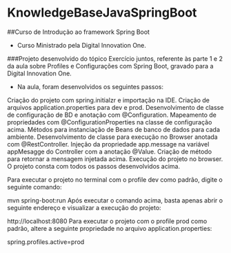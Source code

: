 # KnowledgeBaseJavaSpringBoot

##Curso de Introdução ao framework Spring Boot

- Curso Ministrado pela Digital Innovation One.

###Projeto desenvolvido do tópico Exercício juntos, referente às parte 1 e 2 da aula sobre Profiles e Configurações com Spring Boot, gravado para a Digital Innovation One.

- Na aula, foram desenvolvidos os seguintes passos:

Criação do projeto com spring.initialzr e importação na IDE.
Criação de arquivos application.properties para dev e prod.
Desenvolvimento de classe de configuração de BD e anotação com @Configuration.
Mapeamento de propriedades com @ConfigurationProperties na classe de configuração acima.
Métodos para instanciação de Beans de banco de dados para cada ambiente.
Desenvolvimento de classe para execução no Browser anotada com @RestController.
Injeção da propriedade app.message na variável appMesagge do Controller com a anotação @Value.
Criação de método para retornar a mensagem injetada acima.
Execução do projeto no browser.
O projeto consta com todos os passos desenvolvidos acima.

Para executar o projeto no terminal com o profile dev como padrão, digite o seguinte comando:

mvn spring-boot:run 
Após executar o comando acima, basta apenas abrir o seguinte endereço e visualizar a execução do projeto:

http://localhost:8080
Para executar o projeto com o profile prod como padrão, altere a seguinte propriedade no arquivo application.properties:

spring.profiles.active=prod
